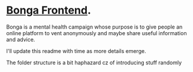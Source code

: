 #  [Bonga Frontend](https://bonga.or.ke).

Bonga is a mental health campaign whose purpose is to give people an online platform to vent anonymously and maybe share useful information and advice.

I'll update this readme with time as more details emerge.

The folder structure is a bit haphazard cz of introducing stuff randomly